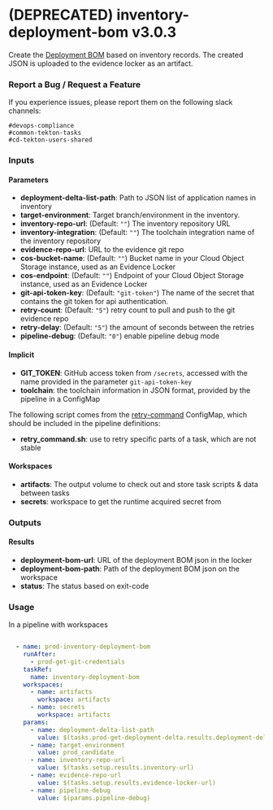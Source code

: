 # (DEPRECATED) inventory-deployment-bom v3.0.3

Create the [Deployment BOM](https://pages.github.ibm.com/CloudEngineering/system_architecture/devops/appendix.html#deployment-BOM) based on inventory records.
The created JSON is uploaded to the evidence locker as an artifact.

### Report a Bug / Request a Feature

If you experience issues, please report them on the following slack channels:
```
#devops-compliance
#common-tekton-tasks
#cd-tekton-users-shared
```

### Inputs

#### Parameters

 - **deployment-delta-list-path**: Path to JSON list of application names in inventory
 - **target-environment**: Target branch/environment in the inventory.
 - **inventory-repo-url**: (Default: `""`) The inventory repository URL
 - **inventory-integration**: (Default: `""`) The toolchain integration name of the inventory repository
 - **evidence-repo-url**: URL to the evidence git repo
 - **cos-bucket-name**: (Default: `""`) Bucket name in your Cloud Object Storage instance, used as an Evidence Locker
 - **cos-endpoint**: (Default: `""`) Endpoint of your Cloud Object Storage instance, used as an Evidence Locker
 - **git-api-token-key**: (Default: `"git-token"`) The name of the secret that contains the git token for api authentication.
 - **retry-count**: (Default: `"5"`) retry count to pull and push to the git evidence repo
 - **retry-delay**: (Default: `"5"`) the amount of seconds between the retries
 - **pipeline-debug**: (Default: `"0"`) enable pipeline debug mode

#### Implicit

- **GIT_TOKEN**: GitHub access token from `/secrets`, accessed with the name provided in the parameter `git-api-token-key`
- **toolchain**: the toolchain information in JSON format, provided by the pipeline in a ConfigMap

The following script comes from the [retry-command](../util/configmap-retry.yaml) ConfigMap, which should be included in the pipeline definitions:

 - **retry_command.sh**: use to retry specific parts of a task, which are not stable

#### Workspaces

 - **artifacts**: The output volume to check out and store task scripts & data between tasks
 - **secrets**: workspace to get the runtime acquired secret from

### Outputs

#### Results

 - **deployment-bom-url**: URL of the deployment BOM json in the locker
 - **deployment-bom-path**: Path of the deployment BOM json on the workspace
 - **status**: The status based on exit-code

### Usage

In a pipeline with workspaces

```yaml

  - name: prod-inventory-deployment-bom
    runAfter:
      - prod-get-git-credentials
    taskRef:
      name: inventory-deployment-bom
    workspaces:
      - name: artifacts
        workspace: artifacts
      - name: secrets
        workspace: artifacts
    params:
      - name: deployment-delta-list-path
        value: $(tasks.prod-get-deployment-delta.results.deployment-delta-list-path)
      - name: target-environment
        value: prod_candidate
      - name: inventory-repo-url
        value: $(tasks.setup.results.inventory-url)
      - name: evidence-repo-url
        value: $(tasks.setup.results.evidence-locker-url)
      - name: pipeline-debug
        value: $(params.pipeline-debug)

```
